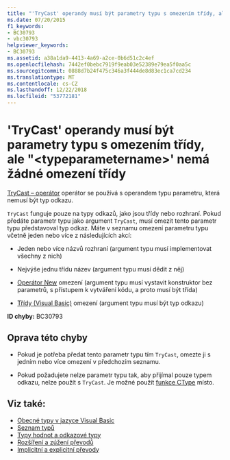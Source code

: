 ```yaml
---
title: "'TryCast' operandy musí být parametry typu s omezením třídy, ale \"&lt;typeparametername&gt;' nemá žádné omezení třídy"
ms.date: 07/20/2015
f1_keywords:
- BC30793
- vbc30793
helpviewer_keywords:
- BC30793
ms.assetid: a38a1da9-4413-4a69-a2ce-0b6d51c2c4ef
ms.openlocfilehash: 7442ef0bebc7919f9eab03e52389e79ea5f0aa5c
ms.sourcegitcommit: 0888d7b24f475c346a3f444de8d83ec1ca7cd234
ms.translationtype: MT
ms.contentlocale: cs-CZ
ms.lasthandoff: 12/22/2018
ms.locfileid: "53772181"
---
```

# <a name="trycast-operands-must-be-class-constrained-type-parameters-but-lttypeparameternamegt-has-no-class-constraint"></a>'TryCast' operandy musí být parametry typu s omezením třídy, ale "&lt;typeparametername&gt;' nemá žádné omezení třídy
[TryCast – operátor](../../visual-basic/language-reference/operators/trycast-operator.md) operátor se používá s operandem typu parametru, která nemusí být typ odkazu.  
  
 `TryCast` funguje pouze na typy odkazů, jako jsou třídy nebo rozhraní. Pokud předáte parametr typu jako argument `TryCast`, musí omezit tento parametr typu představoval typ odkaz. Máte v seznamu omezení parametru typu včetně jeden nebo více z následujících akcí:  
  
-   Jeden nebo více názvů rozhraní (argument typu musí implementovat všechny z nich)  
  
-   Nejvýše jednu třídu název (argument typu musí dědit z něj)  
  
-   [Operátor New](../../visual-basic/language-reference/operators/new-operator.md) omezení (argument typu musí vystavit konstruktor bez parametrů, s přístupem k vytváření kódu, a proto musí být třída)  
  
-   [Třídy (Visual Basic)](../../visual-basic/language-reference/statements/class-statement.md) omezení (argument typu musí být typ odkazu)  
  
 **ID chyby:** BC30793  
  
## <a name="to-correct-this-error"></a>Oprava této chyby  
  
-   Pokud je potřeba předat tento parametr typu tím `TryCast`, omezte ji s jedním nebo více omezení v předchozím seznamu.  
  
-   Pokud požadujete nelze parametr typu tak, aby přijímal pouze typem odkazu, nelze použít s `TryCast`. Je možné použít [funkce CType](../../visual-basic/language-reference/functions/ctype-function.md) místo.  
  
## <a name="see-also"></a>Viz také:

- [Obecné typy v jazyce Visual Basic](../../visual-basic/programming-guide/language-features/data-types/generic-types.md)  
- [Seznam typů](../../visual-basic/language-reference/statements/type-list.md)  
- [Typy hodnot a odkazové typy](../../visual-basic/programming-guide/language-features/data-types/value-types-and-reference-types.md)  
- [Rozšíření a zúžení převodů](../../visual-basic/programming-guide/language-features/data-types/widening-and-narrowing-conversions.md)  
- [Implicitní a explicitní převody](../../visual-basic/programming-guide/language-features/data-types/implicit-and-explicit-conversions.md)
